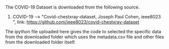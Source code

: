 The COVID-19 Dataset is downloaded from the following source.

1) COVID-19 --> "Covid-chestxray-dataset, Joseph Paul Cohen,  ieee8023 ", link: https://github.com/ieee8023/covid-chestxray-dataset 

The ipython file uploaded here gives the code to selected the specific data from the downloaded folder which uses the metadata.csv file and other files from the downloaded folder itself.
